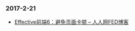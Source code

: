 
### 2017-2-21<br />
+ [Effective前端6：避免页面卡顿 – 人人网FED博客](http://www.renfed.com/2017/02/09/avoid-jank/)<br />
